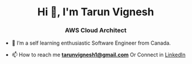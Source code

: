 <h1 align="center">Hi 👋, I'm Tarun Vignesh</h1>
<h3 align="center">AWS Cloud Architect</h3>


- 🌱 I’m a self learning enthusiastic Software Engineer from Canada. 


- 📫 How to reach me **tarunvignesh1@gmail.com**  Or Connect in <a href = "https://linkedin.com/in/tarunvignesh">LinkedIn</a>



